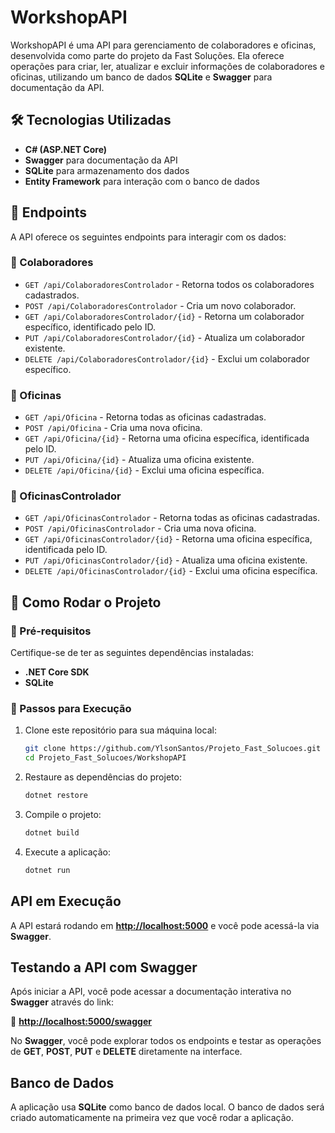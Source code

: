 # WorkshopAPI

WorkshopAPI é uma API para gerenciamento de colaboradores e oficinas, desenvolvida como parte do projeto da Fast Soluções. Ela oferece operações para criar, ler, atualizar e excluir informações de colaboradores e oficinas, utilizando um banco de dados **SQLite** e **Swagger** para documentação da API.

## 🛠 Tecnologias Utilizadas

- **C# (ASP.NET Core)**
- **Swagger** para documentação da API
- **SQLite** para armazenamento dos dados
- **Entity Framework** para interação com o banco de dados

## 📌 Endpoints

A API oferece os seguintes endpoints para interagir com os dados:

### 🔹 Colaboradores

- `GET /api/ColaboradoresControlador` - Retorna todos os colaboradores cadastrados.
- `POST /api/ColaboradoresControlador` - Cria um novo colaborador.
- `GET /api/ColaboradoresControlador/{id}` - Retorna um colaborador específico, identificado pelo ID.
- `PUT /api/ColaboradoresControlador/{id}` - Atualiza um colaborador existente.
- `DELETE /api/ColaboradoresControlador/{id}` - Exclui um colaborador específico.

### 🔹 Oficinas

- `GET /api/Oficina` - Retorna todas as oficinas cadastradas.
- `POST /api/Oficina` - Cria uma nova oficina.
- `GET /api/Oficina/{id}` - Retorna uma oficina específica, identificada pelo ID.
- `PUT /api/Oficina/{id}` - Atualiza uma oficina existente.
- `DELETE /api/Oficina/{id}` - Exclui uma oficina específica.

### 🔹 OficinasControlador

- `GET /api/OficinasControlador` - Retorna todas as oficinas cadastradas.
- `POST /api/OficinasControlador` - Cria uma nova oficina.
- `GET /api/OficinasControlador/{id}` - Retorna uma oficina específica, identificada pelo ID.
- `PUT /api/OficinasControlador/{id}` - Atualiza uma oficina existente.
- `DELETE /api/OficinasControlador/{id}` - Exclui uma oficina específica.

## 🚀 Como Rodar o Projeto

### 🔹 Pré-requisitos

Certifique-se de ter as seguintes dependências instaladas:

- **.NET Core SDK**
- **SQLite**

### 🔹 Passos para Execução

1. Clone este repositório para sua máquina local:

   ```bash
   git clone https://github.com/YlsonSantos/Projeto_Fast_Solucoes.git
   cd Projeto_Fast_Solucoes/WorkshopAPI
    ```
2. Restaure as dependências do projeto:

    ```bash
    dotnet restore
    ```

3. Compile o projeto:
    ```bash
    dotnet build
    ```

4. Execute a aplicação:
    ```bash
    dotnet run
    ```

## API em Execução

A API estará rodando em **[http://localhost:5000](http://localhost:5000)** e você pode acessá-la via **Swagger**.

## Testando a API com Swagger

Após iniciar a API, você pode acessar a documentação interativa no **Swagger** através do link:

🔗 **[http://localhost:5000/swagger](http://localhost:5000/swagger)**

No **Swagger**, você pode explorar todos os endpoints e testar as operações de **GET**, **POST**, **PUT** e **DELETE** diretamente na interface.

## Banco de Dados

A aplicação usa **SQLite** como banco de dados local. O banco de dados será criado automaticamente na primeira vez que você rodar a aplicação.
